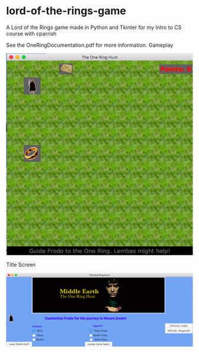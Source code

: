 # lord-of-the-rings-game
A Lord of the Rings game made in Python and Tkinter for my Intro to CS course with cparrish

See the OneRingDocumentation.pdf for more information.
Gameplay 


![alt tag](https://raw.githubusercontent.com/sfrankian/lord-of-the-rings-game/master/gameplay.png)


Title Screen

![alt tag](https://raw.githubusercontent.com/sfrankian/lord-of-the-rings-game/master/title_screen.png)
